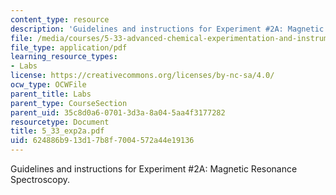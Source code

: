 ```yaml
---
content_type: resource
description: 'Guidelines and instructions for Experiment #2A: Magnetic Resonance Spectroscopy.'
file: /media/courses/5-33-advanced-chemical-experimentation-and-instrumentation-fall-2007/624886b913d17b8f7004572a44e19136_5_33_exp2a.pdf
file_type: application/pdf
learning_resource_types:
- Labs
license: https://creativecommons.org/licenses/by-nc-sa/4.0/
ocw_type: OCWFile
parent_title: Labs
parent_type: CourseSection
parent_uid: 35c8d0a6-0701-3d3a-8a04-5aa4f3177282
resourcetype: Document
title: 5_33_exp2a.pdf
uid: 624886b9-13d1-7b8f-7004-572a44e19136
---
```

Guidelines and instructions for Experiment #2A: Magnetic Resonance Spectroscopy.